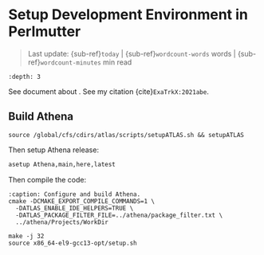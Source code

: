 
# Setup Development Environment in Perlmutter

> Last update: {sub-ref}`today` | {sub-ref}`wordcount-words` words | {sub-ref}`wordcount-minutes` min read

```{contents} Table of Contents
:depth: 3
```

See document about [](./Development-in-Shifter-using-VSCode.md).
See my citation {cite}`ExaTrkX:2021abe`.

## Build Athena

```{code-block} bash
source /global/cfs/cdirs/atlas/scripts/setupATLAS.sh && setupATLAS
```
Then setup Athena release:
```bash
asetup Athena,main,here,latest
```
Then compile the code:
```{code-block} bash
:caption: Configure and build Athena.
cmake -DCMAKE_EXPORT_COMPILE_COMMANDS=1 \
  -DATLAS_ENABLE_IDE_HELPERS=TRUE \
  -DATLAS_PACKAGE_FILTER_FILE=../athena/package_filter.txt \
  ../athena/Projects/WorkDir 

make -j 32
source x86_64-el9-gcc13-opt/setup.sh
```


```{bibliography}
```